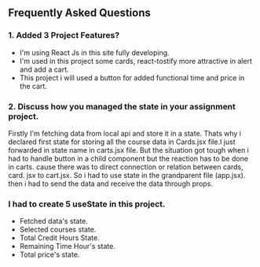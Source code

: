 ## Frequently Asked Questions

### 1. Added 3 Project Features?

- I'm using React Js in this site fully developing.
- I'm used in this project some cards, react-tostify more attractive in alert and add a cart.
- This project i will used a button for added functional time and price in the cart.

### 2. Discuss how you managed the state in your assignment project.
Firstly I'm fetching data from local api and store it in a state. Thats why i declared first state for storing all the course data in Cards.jsx file.I just forwarded in state name in carts.jsx file. But the situation got tough when i had to handle button in a child component but the reaction has to be done in carts. cause there was to direct connection or relation between cards, card. jsx to cart.jsx. So i had to use state in the grandparent file (app.jsx). then i had to send the data and receive the data through props.

### I had to create 5 useState in this project.

- Fetched data's state.
- Selected courses state.
- Total Credit Hours State.
- Remaining Time Hour's state.
- Total price's state.
